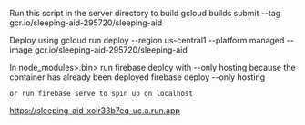 Run this script in the server directory to build
gcloud builds submit --tag gcr.io/sleeping-aid-295720/sleeping-aid

Deploy using
gcloud run deploy --region us-central1 --platform managed --image gcr.io/sleeping-aid-295720/sleeping-aid

In node_modules>.bin> run firebase deploy with --only hosting because the container has already been deployed
firebase deploy --only hosting

    or run firebase serve to spin up on localhost


https://sleeping-aid-xolr33b7eq-uc.a.run.app